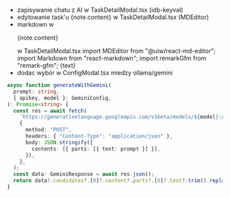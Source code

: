 - zapisywanie chatu z AI w TaskDetailModal.tsx (idb-keyval)
- edytowanie task'u {note.content} w TaskDetailModal.tsx (MDEditor)
- markdown w  <p className="text-gray-600 text-sm mb-4">{note.content}</p> w TaskDetailModal.tsx
    import MDEditor from "@uiw/react-md-editor";
    import Markdown from "react-markdown";
    import remarkGfm from "remark-gfm";
     <Markdown remarkPlugins={[remarkGfm]}>{text}</Markdown>
- dodac wybór w ConfigModal.tsx miedzy ollama/gemini

```ts
async function generateWithGemini(
  prompt: string,
  { apikey, model }: GeminiConfig,
): Promise<string> {
  const res = await fetch(
    `https://generativelanguage.googleapis.com/v1beta/models/${model}:generateContent?key=${apikey}`,
    {
      method: "POST",
      headers: { "Content-Type": "application/json" },
      body: JSON.stringify({
        contents: [{ parts: [{ text: prompt }] }],
      }),
    },
  );
  const data: GeminiResponse = await res.json();
  return data?.candidates?.[0]?.content?.parts?.[0]?.text?.trim().replace(/\s+/g, " ") || "";
}

```